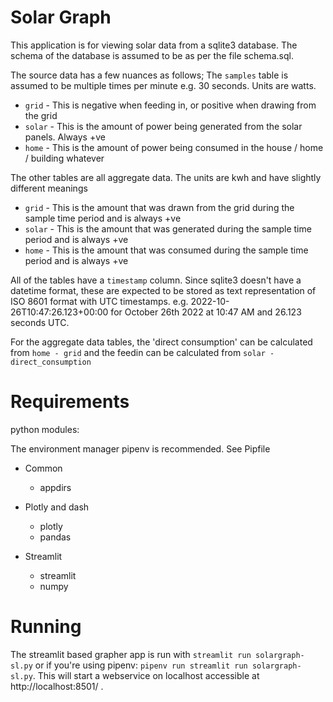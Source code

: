 # Solar Graph

This application is for viewing solar data from a sqlite3 database. The schema of the database is assumed to be as per the file schema.sql.

The source data has a few nuances as follows;
The `samples` table is assumed to be multiple times per minute e.g. 30 seconds. Units are watts.

* `grid` - This is negative when feeding in, or positive when drawing from the grid
* `solar` - This is the amount of power being generated from the solar panels. Always +ve
* `home` - This is the amount of power being consumed in the house / home / building whatever

The other tables are all aggregate data. The units are kwh and have slightly different meanings

* `grid` - This is the amount that was drawn from the grid during the sample time period and is always +ve
* `solar` - This is the amount that was generated during the sample time period and is always +ve
* `home` - This is the amount that was consumed during the sample time period and is always +ve

All of the tables have a `timestamp` column. Since sqlite3 doesn't have a datetime format, these are
expected to be stored as text representation of ISO 8601 format with UTC timestamps.
e.g. 2022-10-26T10:47:26.123+00:00 for October 26th 2022 at 10:47 AM and 26.123 seconds UTC.

For the aggregate data tables, the 'direct consumption' can be calculated from `home - grid` and the feedin can be calculated from `solar - direct_consumption`

# Requirements

python modules:

The environment manager pipenv is recommended. See Pipfile

- Common
  - appdirs

- Plotly and dash
  - plotly
  - pandas

- Streamlit
  - streamlit
  - numpy

# Running

The streamlit based grapher app is run with `streamlit run solargraph-sl.py` or if you're using pipenv: 
`pipenv run streamlit run solargraph-sl.py`. This will start a webservice on localhost accessible at http://localhost:8501/ .





